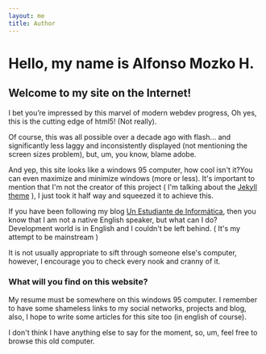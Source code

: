 ```yaml
---
layout: me
title: Author
---
```


# Hello, my name is Alfonso Mozko H. 
## Welcome to my site on the Internet! 

I bet you’re impressed by this marvel of modern webdev progress, Oh yes, this is the cutting edge of html5! (Not really).

Of course, this was all possible over a decade ago with flash... and significantly less laggy and inconsistently displayed (not mentioning the screen sizes problem), but, um, you know, blame adobe.

And yep, this site looks like a windows 95 computer, how cool isn't it?You can even maximize and minimize windows (more or less). It's important to mention that I'm not the creator of this project ( I'm talking about the <a href="https://github.com/h01000110" target="_blank">Jekyll theme</a> ), I just took it half way and squeezed it to achieve this.

If you have been following my blog <a href="https://alfonsomozkoh.github.io" target="_blank">Un Estudiante de Informática</a>, then you know that I am not a native English speaker, but what can I do? Development world is in English and I couldn't be left behind. (  It's my attempt to be mainstream )

It is not usually appropriate to sift through someone else's computer, however, I encourage you to check every nook and cranny of it.

### What will you find on this website?  
My resume must be somewhere on this windows 95 computer. I remember to have some shameless links to my social networks, projects and blog, also, I hope to write some articles for this site too (in english of course). 

I don't think I have anything else to say for the moment, so, um, feel free to browse this old computer.
